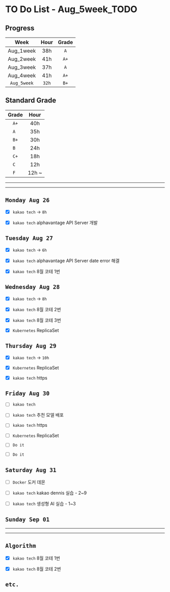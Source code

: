 # TO Do List - Aug_5week_TODO

## Progress
| Week | Hour | Grade |
|:---:|:---:|:---:|
|Aug_1week|38h|`A`|
|Aug_2week|41h|`A+`|
|Aug_3week|37h|`A`|
|Aug_4week|41h|`A+`|
|`Aug_5week`|`32h`|`B+`|

## Standard Grade
| Grade | Hour |
|:---:|:---:|
|`A+`|40h|
|`A `|35h|
|`B+`|30h|
|`B `|24h|
|`C+`|18h|
|`C `|12h|
|`F `|12h ~|


---
---

## `Monday Aug 26`
- [x] `kakao tech` -> `8h`
- [x] `kakao tech` alphavantage API Server 개발


## `Tuesday Aug 27`
- [x] `kakao tech` -> `6h`
- [x] `kakao tech` alphavantage API Server date error 해결
- [x] `kakao tech` 8월 코테 1번



## `Wednesday Aug 28` 
- [x] `kakao tech` -> `8h`
- [x] `kakao tech` 8월 코테 2번
- [x] `kakao tech` 8월 코테 3번
- [x] `Kubernetes` ReplicaSet


## `Thursday Aug 29`
- [x] `kakao tech` -> `10h`
- [x] `Kubernetes` ReplicaSet
- [x] `kakao tech` https


## `Friday Aug 30` 
- [ ] `kakao tech`
- [ ] `kakao tech` 추천 모델 배포
- [ ] `kakao tech` https
- [ ] `Kubernetes` ReplicaSet
- [ ] `Do it`
- [ ] `Do it`


## `Saturday Aug 31` 
- [ ] `Docker` 도커 데몬
- [ ] `kakao tech` kakao dennis 실습 - 2~9 
- [ ] `kakao tech` 생성형 AI 실습 - 1~3


## `Sunday Sep 01` 




---
---
## `Algorithm`
- [x] `kakao tech` 8월 코테 1번
- [x] `kakao tech` 8월 코테 2번


## `etc.`



<!-- ### 알고리즘 유형
1. 정렬
2. 그래프 탐색 BFS, DFS
3. DP
4. 자료구조 -> 우선순위 큐 마스터
5. 문자열 알고리즘 ?? 아니면 투 포인터 정도

> 요구사항 정리하기, 테스트케이스 짜보기(소수 테스트케이스가 유리, 11되면 거의 다 됨) -->



<!-- ## `Spring` -> `h m` -->


<br><br>

<!-- > `개인공부` : `6h 30m` -> `25h 36m` -> `22h 19m` -> -->

<br><br>

<!-- 
## `Java`
## `OPIc`
## `토익` 
-->





